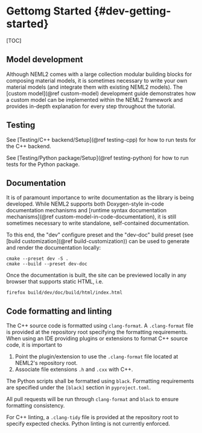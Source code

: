 # Gettomg Started {#dev-getting-started}

[TOC]

## Model development

Although NEML2 comes with a large collection modular building blocks for composing material models, it is sometimes necessary to write your own material models (and integrate them with existing NEML2 models). The [custom model](@ref custom-model) development guide demonstrates how a custom model can be implemented within the NEML2 framework and provides in-depth explanation for every step throughout the tutorial.

## Testing

See [Testing/C++ backend/Setup](@ref testing-cpp) for how to run tests for the C++ backend.

See [Testing/Python package/Setup](@ref testing-python) for how to run tests for the Python package.

## Documentation

It is of paramount importance to write documentation as the library is being developed. While NEML2 supports both Doxygen-style in-code documentation mechanisms and [runtime syntax documentation mechanisms](@ref custom-model-in-code-documentation), it is still sometimes necessary to write standalone, self-contained documentation.

To this end, the "dev" configure preset and the "dev-doc" build preset (see [build customization](@ref build-customization)) can be used to generate and render the documentation locally:
```
cmake --preset dev -S .
cmake --build --preset dev-doc
```
Once the documentation is built, the site can be previewed locally in any browser that supports static HTML, i.e.
```
firefox build/dev/doc/build/html/index.html
```

## Code formatting and linting

The C++ source code is formatted using `clang-format`. A `.clang-format` file is provided at the repository root specifying the formatting requirements. When using an IDE providing plugins or extensions to format C++ source code, it is important to
1. Point the plugin/extension to use the `.clang-format` file located at NEML2's repository root.
2. Associate file extensions `.h` and `.cxx` with C++.

The Python scripts shall be formatted using `black`. Formatting requirements are specified under the `[black]` section in `pyproject.toml`.

All pull requests will be run through `clang-format` and `black` to ensure formatting consistency.

For C++ linting, a `.clang-tidy` file is provided at the repository root to specify expected checks. Python linting is not currently enforced.

